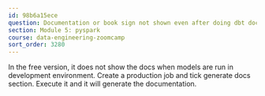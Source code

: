 ```yaml
---
id: 98b6a15ece
question: Documentation or book sign not shown even after doing dbt docs generate.
section: Module 5: pyspark
course: data-engineering-zoomcamp
sort_order: 3280
---
```


In the free version, it does not show the docs when models are run in development environment. Create a production job and tick generate docs section. Execute it and it will generate the documentation.

